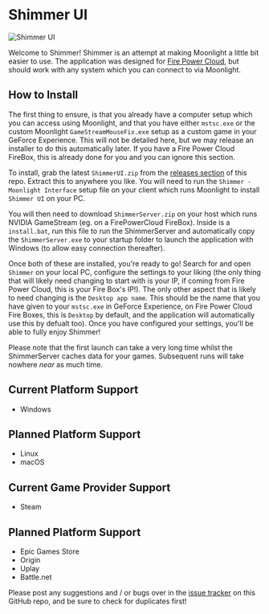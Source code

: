 # Shimmer UI
![Shimmer UI](https://s.cmzi.uk/1xTjG)

Welcome to Shimmer!
Shimmer is an attempt at making Moonlight a little bit easier to use. The application was designed for [Fire Power Cloud](https://firepower.cloud), but should work with any system which you can connect to via Moonlight.

## How to Install
The first thing to ensure, is that you already have a computer setup which you can access using Moonlight, and that you have either `mstsc.exe` or the custom Moonlight `GameStreamMouseFix.exe` setup as a custom game in your GeForce Experience. This will not be detailed here, but we may release an installer to do this automatically later. If you have a Fire Power Cloud FireBox, this is already done for you and you can ignore this section.

To install, grab the latest `ShimmerUI.zip` from the [releases section](https://github.com/CameronRedmore/ShimmerUI/releases) of this repo. Extract this to anywhere you like. You will need to run the `Shimmer - Moonlight Interface` setup file on your client which runs Moonlight to install `Shimmer UI` on your PC.

You will then need to download `ShimmerServer.zip` on your host which runs NVIDIA GameStream (eg. on a FirePowerCloud FireBox). Inside is a `install.bat`, run this file to run the ShimmerServer and automatically copy the `ShimmerServer.exe` to your startup folder to launch the application with Windows (to allow easy connection thereafter).

Once both of these are installed, you're ready to go! Search for and open `Shimmer` on your local PC, configure the settings to your liking (the only thing that will likely need changing to start with is your IP, if coming from Fire Power Cloud, this is your Fire Box's IP!). The only other aspect that is likely to need changing is the `Desktop app name`. This should be the name that you have given to your `mstsc.exe` in GeForce Experience, on Fire Power Cloud Fire Boxes, this is `Desktop` by default, and the application will automatically use this by defualt too). Once you have configured your settings, you'll be able to fully enjoy Shimmer!

Please note that the first launch can take a very long time whilst the ShimmerServer caches data for your games. Subsequent runs will take nowhere *near* as much time.

## Current Platform Support
- Windows

## Planned Platform Support
- Linux
- macOS

## Current Game Provider Support
- Steam

## Planned Platform Support
- Epic Games Store
- Origin
- Uplay
- Battle.net

Please post any suggestions and / or bugs over in the [issue tracker](https://github.com/CameronRedmore/ShimmerUI/issues) on this GitHub repo, and be sure to check for duplicates first!
